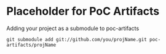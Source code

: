 # Placeholder for PoC Artifacts

Adding your project as a submodule to poc-artifacts

    git submodule add git://github.com/you/projName.git poc-artifacts/projName